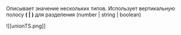 Описывает значение нескольких типов. Использует вертикальную полосу **( | )** для разделения (number | string | boolean)

![[unionTS.png]]